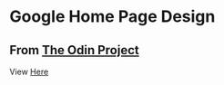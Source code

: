 
# Google Home Page Design

## From [The Odin Project](https://www.theodinproject.com/courses/foundations/lessons/etch-a-sketch-project)

<p>View  <a target="_blank" href="https://brave-euler-55ddee.netlify.app">Here</a></p>













